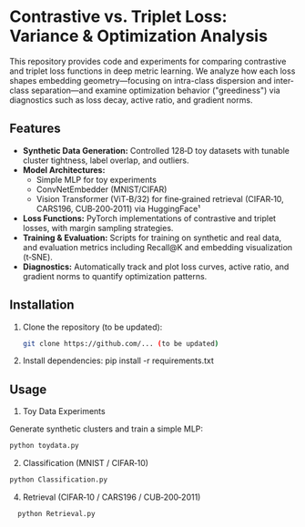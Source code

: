 # Contrastive vs. Triplet Loss: Variance & Optimization Analysis

This repository provides code and experiments for comparing contrastive and triplet loss functions in deep metric learning. We analyze how each loss shapes embedding geometry—focusing on intra-class dispersion and inter-class separation—and examine optimization behavior ("greediness") via diagnostics such as loss decay, active ratio, and gradient norms.

## Features
- **Synthetic Data Generation:** Controlled 128‑D toy datasets with tunable cluster tightness, label overlap, and outliers.
- **Model Architectures:**
  - Simple MLP for toy experiments
  - ConvNetEmbedder (MNIST/CIFAR)
  - Vision Transformer (ViT‑B/32) for fine‑grained retrieval (CIFAR‑10, CARS196, CUB‑200‑2011) via HuggingFace¹
- **Loss Functions:** PyTorch implementations of contrastive and triplet losses, with margin sampling strategies.
- **Training & Evaluation:** Scripts for training on synthetic and real data, and evaluation metrics including Recall@K and embedding visualization (t‑SNE).
- **Diagnostics:** Automatically track and plot loss curves, active ratio, and gradient norms to quantify optimization patterns.

## Installation

1. Clone the repository (to be updated):
   ```bash
   git clone https://github.com/... (to be updated)
   ```
2. Install dependencies:
   pip install -r requirements.txt

## Usage

1. Toy Data Experiments

Generate synthetic clusters and train a simple MLP:
   ```bash
  python toydata.py
  ```

2. Classification (MNIST / CIFAR‑10)
  ```bash
  python Classification.py
   ```

4. Retrieval (CIFAR‑10 / CARS196 / CUB‑200‑2011)
```bash
  python Retrieval.py
  ```
